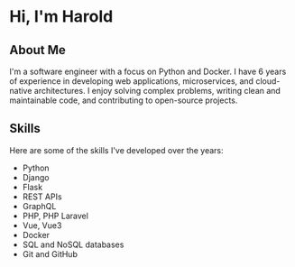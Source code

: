# Hi, I'm Harold

## About Me

I'm a software engineer with a focus on Python and Docker. I have 6 years of experience in developing web applications, microservices, and cloud-native architectures. I enjoy solving complex problems, writing clean and maintainable code, and contributing to open-source projects.

## Skills

Here are some of the skills I've developed over the years:

- Python
- Django
- Flask
- REST APIs
- GraphQL
- PHP, PHP Laravel
- Vue, Vue3
- Docker
- SQL and NoSQL databases
- Git and GitHub
